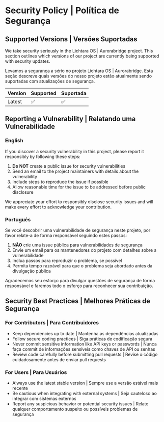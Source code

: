 # Security Policy | Política de Segurança

## Supported Versions | Versões Suportadas

We take security seriously in the Lichtara OS | Aurorabridge project. This section outlines which versions of our project are currently being supported with security updates.

Levamos a segurança a sério no projeto Lichtara OS | Aurorabridge. Esta seção descreve quais versões do nosso projeto estão atualmente sendo suportadas com atualizações de segurança.

| Version | Supported | Suportada |
| ------- | --------- | --------- |
| Latest  | ✅        | ✅        |

## Reporting a Vulnerability | Relatando uma Vulnerabilidade

### English

If you discover a security vulnerability in this project, please report it responsibly by following these steps:

1. **Do NOT** create a public issue for security vulnerabilities
2. Send an email to the project maintainers with details about the vulnerability
3. Include steps to reproduce the issue if possible
4. Allow reasonable time for the issue to be addressed before public disclosure

We appreciate your effort to responsibly disclose security issues and will make every effort to acknowledge your contribution.

### Português

Se você descobrir uma vulnerabilidade de segurança neste projeto, por favor relate-a de forma responsável seguindo estes passos:

1. **NÃO** crie uma issue pública para vulnerabilidades de segurança
2. Envie um email para os mantenedores do projeto com detalhes sobre a vulnerabilidade
3. Inclua passos para reproduzir o problema, se possível
4. Permita tempo razoável para que o problema seja abordado antes da divulgação pública

Agradecemos seu esforço para divulgar questões de segurança de forma responsável e faremos todo o esforço para reconhecer sua contribuição.

## Security Best Practices | Melhores Práticas de Segurança

### For Contributors | Para Contribuidores

- Keep dependencies up to date | Mantenha as dependências atualizadas
- Follow secure coding practices | Siga práticas de codificação segura
- Never commit sensitive information like API keys or passwords | Nunca faça commit de informações sensíveis como chaves de API ou senhas
- Review code carefully before submitting pull requests | Revise o código cuidadosamente antes de enviar pull requests

### For Users | Para Usuários

- Always use the latest stable version | Sempre use a versão estável mais recente
- Be cautious when integrating with external systems | Seja cauteloso ao integrar com sistemas externos
- Report any suspicious behavior or potential security issues | Relate qualquer comportamento suspeito ou possíveis problemas de segurança